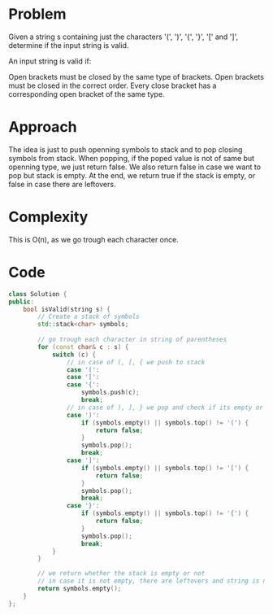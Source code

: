 # Problem

Given a string s containing just the characters '(', ')', '{', '}', '[' and ']', determine if the input string is valid.

An input string is valid if:

Open brackets must be closed by the same type of brackets.
Open brackets must be closed in the correct order.
Every close bracket has a corresponding open bracket of the same type.

# Approach
The idea is just to push openning symbols to stack and to pop closing symbols from stack. When popping, if the poped value is not of same but openning type, we just return false. We also return false in case we want to pop but stack is empty.
At the end, we return true if the stack is empty, or false in case there are leftovers.

# Complexity
This is O(n), as we go trough each character once.

# Code
```cpp
class Solution {
public:
    bool isValid(string s) {
        // Create a stack of symbols
        std::stack<char> symbols;
    
        // go trough each character in string of parentheses
        for (const char& c : s) {
            switch (c) {
                // in case of (, [, { we push to stack
                case '(': 
                case '[':  
                case '{': 
                    symbols.push(c);
                    break;
                // in case of ), ], } we pop and check if its empty or there is corresponding openning
                case ')':
                    if (symbols.empty() || symbols.top() != '(') {
                        return false;
                    }  
                    symbols.pop();
                    break;
                case ']':  
                    if (symbols.empty() || symbols.top() != '[') {
                        return false;
                    }  
                    symbols.pop();
                    break;
                case '}':  
                    if (symbols.empty() || symbols.top() != '{') {
                        return false;
                    }  
                    symbols.pop();
                    break;
            }
        }

        // we return whether the stack is empty or not
        // in case it is not empty, there are leftovers and string is not valid
        return symbols.empty();
    }
};
```
